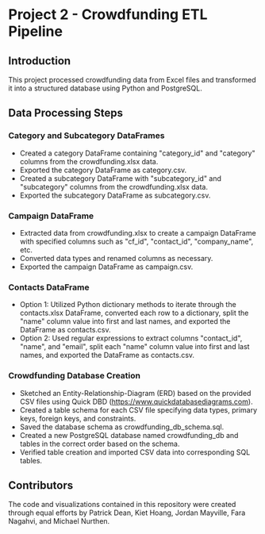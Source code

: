 # Project 2 - Crowdfunding ETL Pipeline

## Introduction
This project processed crowdfunding data from Excel files and transformed it into a structured database using Python and PostgreSQL.

## Data Processing Steps

### Category and Subcategory DataFrames
- Created a category DataFrame containing "category_id" and "category" columns from the crowdfunding.xlsx data.
- Exported the category DataFrame as category.csv.
- Created a subcategory DataFrame with "subcategory_id" and "subcategory" columns from the crowdfunding.xlsx data.
- Exported the subcategory DataFrame as subcategory.csv.

### Campaign DataFrame
- Extracted data from crowdfunding.xlsx to create a campaign DataFrame with specified columns such as "cf_id", "contact_id", "company_name", etc.
- Converted data types and renamed columns as necessary.
- Exported the campaign DataFrame as campaign.csv.

### Contacts DataFrame
- Option 1: Utilized Python dictionary methods to iterate through the contacts.xlsx DataFrame, converted each row to a dictionary, split the "name" column value into first and last names, and exported the DataFrame as contacts.csv.
- Option 2: Used regular expressions to extract columns "contact_id", "name", and "email", split each "name" column value into first and last names, and exported the DataFrame as contacts.csv.

### Crowdfunding Database Creation
- Sketched an Entity-Relationship-Diagram (ERD) based on the provided CSV files using Quick DBD (https://www.quickdatabasediagrams.com).
- Created a table schema for each CSV file specifying data types, primary keys, foreign keys, and constraints.
- Saved the database schema as crowdfunding_db_schema.sql.
- Created a new PostgreSQL database named crowdfunding_db and tables in the correct order based on the schema.
- Verified table creation and imported CSV data into corresponding SQL tables.

## Contributors
The code and visualizations contained in this repository were created through equal efforts by Patrick Dean, Kiet Hoang, Jordan Mayville, Fara Nagahvi, and Michael Nurthen.

